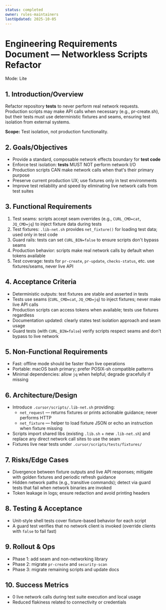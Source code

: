 ```yaml
---
status: completed
owner: rules-maintainers
lastUpdated: 2025-10-05
---
```


# Engineering Requirements Document — Networkless Scripts Refactor

Mode: Lite

## 1. Introduction/Overview

Refactor repository **tests** to never perform real network requests. Production scripts may make API calls when necessary (e.g., pr-create.sh), but their tests must use deterministic fixtures and seams, ensuring test isolation from external systems.

**Scope:** Test isolation, not production functionality.

## 2. Goals/Objectives

- Provide a standard, composable network effects boundary for **test code**
- Enforce test isolation: **tests** MUST NOT perform network I/O
- Production scripts CAN make network calls when that's their primary purpose
- Preserve current production UX; use fixtures only in test environments
- Improve test reliability and speed by eliminating live network calls from test suites

## 3. Functional Requirements

1. Test seams: scripts accept seam overrides (e.g., `CURL_CMD=cat`, `JQ_CMD=jq`) to inject fixture data during tests
2. Test fixtures: `.lib-net.sh` provides `net_fixture()` for loading test data; used only in test code
3. Guard rails: tests can set `CURL_BIN=false` to ensure scripts don't bypass seams
4. Production behavior: scripts make real network calls by default when tokens available
5. Test coverage: tests for `pr-create`, `pr-update`, `checks-status`, etc. use fixtures/seams, never live API

## 4. Acceptance Criteria

- Deterministic outputs: test fixtures are stable and asserted in tests
- Tests use seams (`CURL_CMD=cat`, `JQ_CMD=jq`) to inject fixtures; never make live API calls
- Production scripts can access tokens when available; tests use fixtures regardless
- Documentation updated: clearly states test isolation approach and seam usage
- Guard tests (with `CURL_BIN=false`) verify scripts respect seams and don't bypass to live network

## 5. Non-Functional Requirements

- Fast: offline mode should be faster than live operations
- Portable: macOS bash primary; prefer POSIX-sh compatible patterns
- Minimal dependencies: allow `jq` when helpful; degrade gracefully if missing

## 6. Architecture/Design

- Introduce `.cursor/scripts/.lib-net.sh` providing:
  - `net_request` — returns fixtures or prints actionable guidance; never performs HTTP
  - `net_fixture` — helper to load fixture JSON or echo an instruction when fixture missing
- Scripts import shared libs (existing `.lib.sh` + new `.lib-net.sh`) and replace any direct network call sites to use the seam
- Fixtures live near tests under `.cursor/scripts/tests/fixtures/`

## 7. Risks/Edge Cases

- Divergence between fixture outputs and live API responses; mitigate with golden fixtures and periodic refresh guidance
- Hidden network paths (e.g., transitive commands); detect via guard tests that fail when network binaries are invoked
- Token leakage in logs; ensure redaction and avoid printing headers

## 8. Testing & Acceptance

- Unit-style shell tests cover fixture-based behavior for each script
- A guard test verifies that no network client is invoked (override clients with `false` to fail fast)

## 9. Rollout & Ops

- Phase 1: add seam and non-networking library
- Phase 2: migrate `pr-create` and `security-scan`
- Phase 3: migrate remaining scripts and update docs

## 10. Success Metrics

- 0 live network calls during test suite execution and local usage
- Reduced flakiness related to connectivity or credentials
